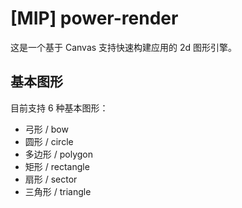 # [MIP] power-render

这是一个基于 Canvas 支持快速构建应用的 2d 图形引擎。

## 基本图形

目前支持 6 种基本图形：

- 弓形 / bow
- 圆形 / circle
- 多边形 / polygon
- 矩形 / rectangle
- 扇形 / sector
- 三角形 / triangle
